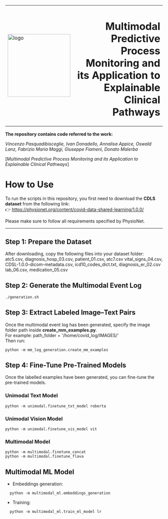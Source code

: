 <table border="0">
  <tr>
    <td valign="middle" width="200">
  <img src="https://github.com/user-attachments/assets/7f6f1a68-a566-41b9-a074-605342f220c6" alt="logo" style="width:200px;"/>
    </td>
    <td align="right" valign="middle">
      <h1>Multimodal Predictive Process Monitoring and its Application to Explainable Clinical Pathways</h1>
    </td>
  </tr>
</table>

**The repository contains code referred to the work:**

*Vincenzo Pasquadibisceglie, Ivan Donadello, Annalisa Appice, Oswald Lanz, Fabrizio Maria Maggi, Giuseppe Fiameni, Donato Malerba*


[*Multimodal Predictive Process Monitoring and its Application to Explainable Clinical Pathways*]

# How to Use

To run the scripts in this repository, you first need to download the **CDLS dataset** from the following link:  
👉 https://physionet.org/content/covid-data-shared-learning/1.0.0/  

Please make sure to follow all requirements specified by PhysioNet.

---

## Step 1: Prepare the Dataset
After downloading, copy the following files into your dataset folder:
atc5.csv, diagnosis_hosp_03.csv, patient_01.csv,
atc7.csv vital_signs_04.csv,
CDSL-1.0.0-dicom-metadata.csv, icd10_codes_dict.txt,
diagnosis_er_02.csv lab_06.csv,
medication_05.csv


## Step 2: Generate the Multimodal Event Log
```
./generation.sh
```
## Step 3: Extract Labeled Image–Text Pairs
Once the multimodal event log has been generated, specify the image folder path inside **create_mm_examples.py**.  
For example: path_folder = '/home/covid_log/IMAGES/' <br>
Then run:
```
python -m mm_log_generation.create_mm_examples
```

## Step 4: Fine-Tune Pre-Trained Models

Once the labelled examples have been generated, you can fine-tune the pre-trained models.

### Unimodal Text Model
```
python -m unimodal.finetune_txt_model roberta
```
### Unimodal Vision Model
```
python -m unimodal.finetune_vis_model vit
```
### Multimodal Model
```
python -m multimodal.finetune_concat
python -m multimodal.finetune_flava
```
## Multimodal ML Model
- Embeddings generation:
```
  python -m multimodal_ml.embeddings_generation
```
- Training:
```
  python -m multimodal_ml.train_ml_model lr
```
